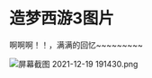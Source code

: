 # 造梦西游3图片

啊啊啊！！，满满的回忆~~~~~~~~~

![屏幕截图 2021-12-19 191430.png](https://user-images.githubusercontent.com/105548184/171618641-79e63992-b4e9-46cf-b4bc-774727e72b4a.png)

